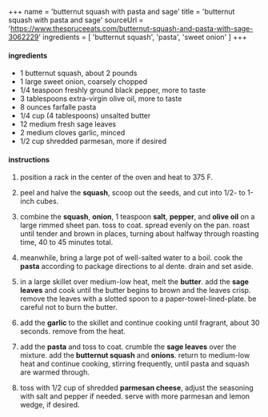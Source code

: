 +++
name = 'butternut squash with pasta and sage' 
title = 'butternut squash with pasta and sage' 
sourceUrl = 'https://www.thespruceeats.com/butternut-squash-and-pasta-with-sage-3062229'
ingredients = [
  'butternut squash',
  'pasta',
  'sweet onion'
]
+++

#### ingredients

- 1 butternut squash, about 2 pounds
- 1 large sweet onion, coarsely chopped
- 1/4 teaspoon freshly ground black pepper, more to taste
- 3 tablespoons extra-virgin olive oil, more to taste
- 8 ounces farfalle pasta
- 1/4 cup (4 tablespoons) unsalted butter
- 12 medium fresh sage leaves
- 2 medium cloves garlic, minced
- 1/2 cup shredded parmesan, more if desired

#### instructions

1. position a rack in the center of the oven and heat to 375 F.

2. peel and halve the **squash**, scoop out the seeds, and cut into 1/2- to 1-inch cubes.

3. combine the **squash**, **onion**, 1 teaspoon **salt**, **pepper**, and **olive oil** on a large rimmed sheet pan. toss to coat. spread evenly on the pan. roast until tender and brown in places, turning about halfway through roasting time, 40 to 45 minutes total.

4. meanwhile, bring a large pot of well-salted water to a boil. cook the **pasta** according to package directions to al dente. drain and set aside.

5. in a large skillet over medium-low heat, melt the **butter**. add the **sage leaves** and cook until the butter begins to brown and the leaves crisp. remove the leaves with a slotted spoon to a paper-towel-lined-plate. be careful not to burn the butter.

6. add the **garlic** to the skillet and continue cooking until fragrant, about 30 seconds. remove from the heat.

7. add the **pasta** and toss to coat. crumble the **sage leaves** over the mixture. add the **butternut squash** and **onions**. return to medium-low heat and continue cooking, stirring frequently, until pasta and squash are warmed through.

8. toss with 1/2 cup of shredded **parmesan cheese**, adjust the seasoning with salt and pepper if needed. serve with more parmesan and lemon wedge, if desired. 

